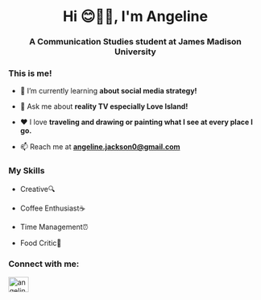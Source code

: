 <h1 align="center">Hi 😊💁‍♀️, I'm Angeline</h1>
<h3 align="center">A Communication Studies student at James Madison University</h3>

<h3 align="left">This is me!</h3>

- 🌱 I’m currently learning **about social media strategy!**

- 💬 Ask me about **reality TV especially Love Island!**

- ❤️ I love **traveling and drawing or painting what I see at every place I go.**

- 📫 Reach me at **angeline.jackson0@gmail.com**

<h3 align="left">My Skills</h3>

- Creative🔍

- Coffee Enthusiast☕
  
- Time Management⏰
  
- Food Critic🍕

<h3 align="left">Connect with me:</h3>
<p align="left">
<a href="https://instagram.com/angelineejackson" target="blank"><img align="center" src="https://raw.githubusercontent.com/rahuldkjain/github-profile-readme-generator/master/src/images/icons/Social/instagram.svg" alt="angelineejackson" height="30" width="40" /></a>
</p>

